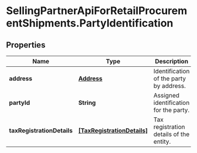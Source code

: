 # SellingPartnerApiForRetailProcurementShipments.PartyIdentification

## Properties
Name | Type | Description | Notes
------------ | ------------- | ------------- | -------------
**address** | [**Address**](Address.md) | Identification of the party by address. | [optional] 
**partyId** | **String** | Assigned identification for the party. | 
**taxRegistrationDetails** | [**[TaxRegistrationDetails]**](TaxRegistrationDetails.md) | Tax registration details of the entity. | [optional] 


